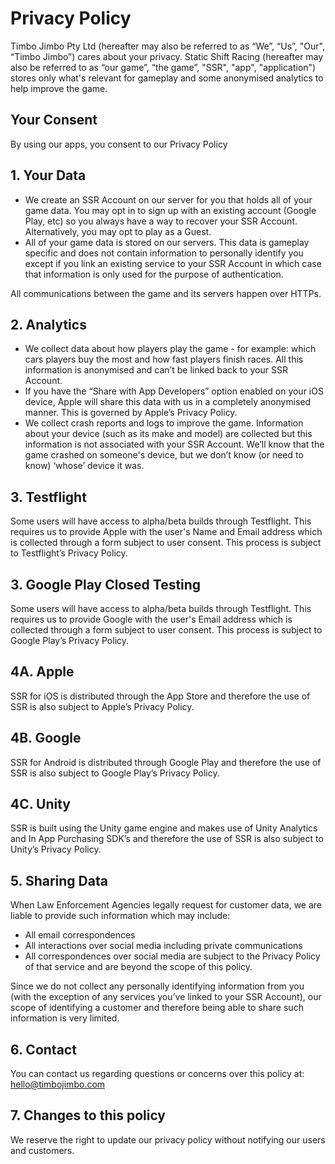 # Privacy Policy
Timbo Jimbo Pty Ltd (hereafter may also be referred to as “We”, “Us”, "Our", “Timbo Jimbo”) cares about your privacy. Static Shift Racing (hereafter may also be referred to as “our game”, “the game”, "SSR", "app", "application") stores only what's relevant for gameplay and some anonymised analytics to help improve the game. 

## Your Consent
By using our apps, you consent to our Privacy Policy

## 1. Your Data
- We create an SSR Account on our server for you that holds all of your game data. You may opt in to sign up with an existing account (Google Play, etc) so you always have a way to recover your SSR Account. Alternatively, you may opt to play as a Guest.
- All of your game data is stored on our servers. This data is gameplay specific and does not contain information to personally identify you except if you link an existing service to your SSR Account in which case that information is only used for the purpose of authentication.

All communications between the game and its servers happen over HTTPs.

## 2. Analytics
- We collect data about how players play the game - for example: which cars players buy the most and how fast players finish races. All this information is anonymised and can’t be linked back to your SSR Account.
- If you have the “Share with App Developers” option enabled on your iOS device, Apple will share this data with us in a completely anonymised manner. This is governed by Apple’s Privacy Policy.
- We collect crash reports and logs to improve the game. Information about your device (such as its make and model) are collected but this information is not associated with your SSR Account. We’ll know that the game crashed on someone's device, but we don’t know (or need to know) ‘whose’ device it was.

## 3. Testflight
Some users will have access to alpha/beta builds through Testflight. This requires us to provide Apple with the user's Name and Email address which is collected through a form subject to user consent. This process is subject to Testflight’s Privacy Policy.


## 3. Google Play Closed Testing
Some users will have access to alpha/beta builds through Testflight. This requires us to provide Google with the user's Email address which is collected through a form subject to user consent. This process is subject to Google Play’s Privacy Policy.

## 4A. Apple
SSR for iOS is distributed through the App Store and therefore the use of SSR is also subject to Apple’s Privacy Policy.

## 4B. Google
SSR for Android is distributed through Google Play and therefore the use of SSR is also subject to Google Play’s Privacy Policy.

## 4C. Unity
SSR is built using the Unity game engine and makes use of Unity Analytics and In App Purchasing SDK’s and therefore the use of SSR is also subject to Unity’s Privacy Policy.

## 5. Sharing Data
When Law Enforcement Agencies legally request for customer data, we are liable to provide such information which may include:

- All email correspondences
- All interactions over social media including private communications
- All correspondences over social media are subject to the Privacy Policy of that service and are beyond the scope of this policy. 

Since we do not collect any personally identifying information from you (with the exception of any services you’ve linked to your SSR Account), our scope of identifying a customer and therefore being able to share such information is very limited.

## 6. Contact
You can contact us regarding questions or concerns over this policy at: hello@timbojimbo.com

## 7. Changes to this policy
We reserve the right to update our privacy policy without notifying our users and customers.


